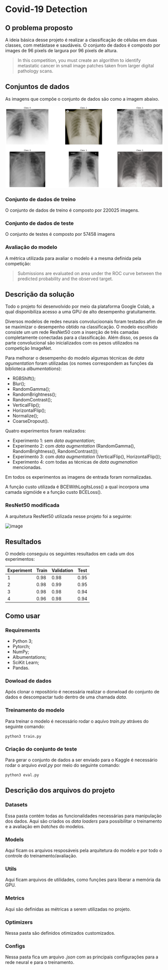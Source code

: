# Covid-19 Detection


## O problema proposto

A ideia básica desse projeto é realizar a classificação de células em duas classes, com metástase e saudáveis. O conjunto de dados é composto por images de 96 pixels de largura por 96 pixels de altura.

> In this competition, you must create an algorithm to identify metastatic cancer in small image patches taken from larger digital pathology scans.

## Conjuntos de dados

As imagens que compõe o conjunto de dados são como a imagem abaixo.

![image](images/example.png)

### Conjunto de dados de treino

O conjunto de dados de treino é composto por 220025 imagens.

### Conjunto de dados de teste

O conjunto de testes é composto por 57458 imagens

### Avaliação do modelo

A métrica utilizada para avaliar o modelo é a mesma definida pela competição:

> Submissions are evaluated on area under the ROC curve between the predicted probability and the observed target.

## Descrição da solução

Todo o projeto foi desenvolvido por meio da plataforma Google Colab, a qual disponibiliza acesso a uma GPU de alto desempenho gratuitamente.

Diversos modelos de redes neurais convolucioonais foram testados afim de se maximizar o desempenho obtido na classificação. O modelo escolhido consiste um um rede ResNet50 com a inserção de três camadas completamente conectadas para a classificação. Além disso, os pesos da parte convolucional são inicializados com os pesos utilizados na competição ImageNet.

Para melhorar o desempenho do modelo algumas técnicas de *data agumentation* foram utilizadas (os nomes correspondem as funções da biblioteca *albumentations*):

- RGBShift();
- Blur();
- RandomGamma();
- RandomBrightness();
- RandomContrast();
- VerticalFlip();
- HorizontalFlip();
- Normalize();
- CoarseDropout().

Quatro experimentos foram realizados:

- Experimento 1: sem *data augmentation*;
- Experimento 2: com *data augmentation* (RandomGamma(), RandomBrightness(), RandomContrast());
- Experimento 3: com *data augmentation* (VerticalFlip(), HorizontalFlip());
- Experimento 4: com todas as técnicas de *data augmenation* mencionadas.

Em todos os experimentos as imagens de entrada foram normalizadas.

A função custo utilizada é BCEWithLogitsLoss() a qual incorpora uma camada sigmóide e a função custo BCELoss().	

### ResNet50 modificada

A arquitetura ResNet50 utilizada nesse projeto foi a seguinte:

![image](images/model.png)

## Resultados

O modelo conseguiu os seguintes resultados em cada um dos experimentos:

| Experiment | Train | Validation | Test |
|------------|-------|------------|------|
| 1          | 0.98  | 0.98       | 0.95 |
| 2          | 0.98  | 0.99       | 0.95 |
| 3          | 0.98  | 0.98       | 0.94 |
| 4          | 0.96  | 0.98       | 0.94 |

###

## Como usar

### Requirements

- Python 3;
- Pytorch;
- NumPy;
- Albumentations;
- SciKit Learn;
- Pandas.

### Dowload de dados

Após clonar o repositório é necessária realizar o donwload do conjunto de dados e descompactar tudo dentro de uma chamada *data*.

### Treinamento do modelo

Para treinar o modelo é necessário rodar o aquivo *train.py* atráves do seguinte comando:

```
python3 train.py
```

### Criação do conjunto de teste

Para gerar o conjunto de dados a ser enviado para o Kaggle é necessário rodar o arquivo *eval.py* por meio do seguinte comando:

```
python3 eval.py
```

## Descrição dos arquivos do projeto

### Datasets

Essa pasta contém todas as funcionalidades necessárias para manipulação dos dados. Aqui são criados os *data loaders* para possibilitar o treinamento e a avaliação em *batches* do modelos.

### Models

Aqui ficam os arquivos resposáveis pela arquitetura do modelo e por todo o controle do treinamento/avaliação.

### Utils

Aqui ficam arquivos de utilidades, como funções para liberar a memória da GPU.

### Metrics

Aqui são definidas as métricas a serem utilizadas no projeto.

### Optimizers

Nessa pasta são definidos otimizados customizados.

### Configs

Nessa pasta fica um arquivo *.json* com as principais configurações para a rede neural e para o treinamento.


